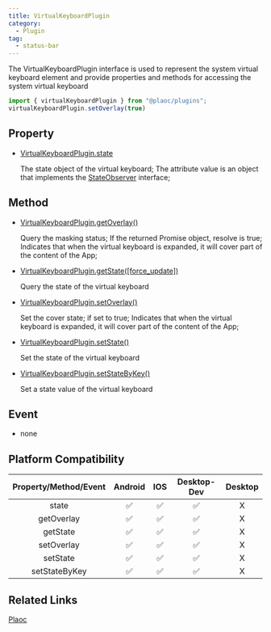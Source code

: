 ```yaml
---
title: VirtualKeyboardPlugin
category:
  - Plugin
tag:
  - status-bar
---
```


The VirtualKeyboardPlugin interface is used to represent the system virtual keyboard element and provide properties and methods for accessing the system virtual keyboard


```javascript
import { virtualKeyboardPlugin } from "@plaoc/plugins";
virtualKeyboardPlugin.setOverlay(true)
```

## Property

- [VirtualKeyboardPlugin.state](./state.md)

  The state object of the virtual keyboard;
  The attribute value is an object that implements the [StateObserver](../../interface/state-observer/index.md) interface;
   

## Method

  - [VirtualKeyboardPlugin.getOverlay()](./get-overlay.md)

    Query the masking status;
    If the returned Promise object, resolve is true;
    Indicates that when the virtual keyboard is expanded, it will cover part of the content of the App;

  - [VirtualKeyboardPlugin.getState([force_update])](./get-state.md)

    Query the state of the virtual keyboard

  - [VirtualKeyboardPlugin.setOverlay()](./set-overlay.md)

    Set the cover state;
    if set to true;
    Indicates that when the virtual keyboard is expanded, it will cover part of the content of the App;

  - [VirtualKeyboardPlugin.setState()](./set-state.md)

    Set the state of the virtual keyboard

  - [VirtualKeyboardPlugin.setStateByKey()](./set-state-by-key.md)

    Set a state value of the virtual keyboard


## Event

  - none


## Platform Compatibility


| Property/Method/Event| Android | IOS | Desktop-Dev | Desktop |
|:--------------------:|:-------:|:---:|:-----------:|:-------:|
| state                | ✅      | ✅  | ✅          | X       |
| getOverlay           | ✅      | ✅  | ✅          | X       |
| getState             | ✅      | ✅  | ✅          | X       |
| setOverlay           | ✅      | ✅  | ✅          | X       |
| setState             | ✅      | ✅  | ✅          | X       |
| setStateByKey        | ✅      | ✅  | ✅          | X       |


## Related Links

[Plaoc](../../)


